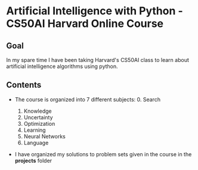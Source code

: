 # Artificial Intelligence with Python - CS50AI Harvard Online Course

## Goal

In my spare time I have been taking Harvard's CS50AI class to learn about artificial intelligence algorithms using python. 

## Contents

- The course is organized into 7 different subjects:
    0. Search
    1. Knowledge
    2. Uncertainty
    3. Optimization
    4. Learning
    5. Neural Networks
    6. Language

- I have organized my solutions to problem sets given in the course in the **projects** folder


